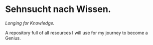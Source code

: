 # Sehnsucht nach Wissen.

_Longing for Knowledge._

A repository full of all resources I will use for my journey to become a Genius.
